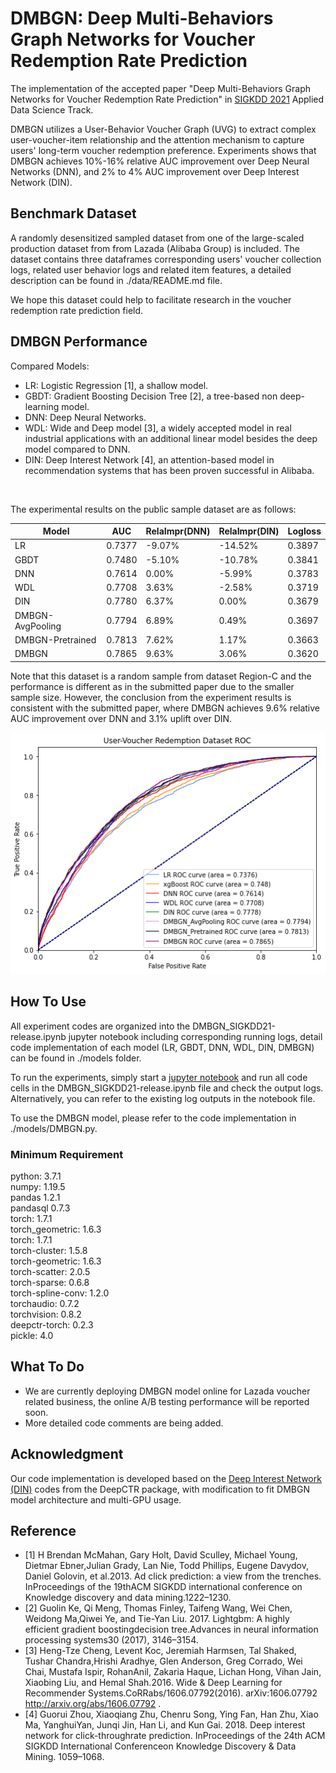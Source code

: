 # DMBGN: Deep Multi-Behaviors Graph Networks for Voucher Redemption Rate Prediction

The implementation of the accepted paper "Deep Multi-Behaviors Graph Networks for Voucher Redemption Rate Prediction" in [SIGKDD 2021](https://www.kdd.org/kdd2021/) Applied Data Science Track. 

DMBGN utilizes a User-Behavior Voucher Graph (UVG) to extract complex user-voucher-item relationship and the attention mechanism to capture users' long-term voucher redemption preference. Experiments shows that DMBGN achieves 10%-16% relative AUC improvement over Deep Neural Networks (DNN), and 2% to 4% AUC improvement over Deep Interest Network (DIN).

Benchmark Dataset
-------
A randomly desensitized sampled dataset from one of the large-scaled production dataset from from Lazada (Alibaba Group) is included. The dataset contains three dataframes corresponding users' voucher collection logs, related user behavior logs and related item features, a detailed description can be found in ./data/README.md file.

We hope this dataset could help to facilitate research in the voucher redemption rate prediction field.


DMBGN Performance
-------
Compared Models: 

- LR: Logistic Regression [1], a shallow model. 
- GBDT: Gradient Boosting Decision Tree [2], a tree-based non deep-learning model.
- DNN: Deep Neural Networks.
- WDL: Wide and Deep model [3], a widely accepted model in real industrial applications with an additional linear model besides the deep model compared to DNN.
- DIN: Deep Interest Network [4], an attention-based model in recommendation systems that has been proven successful in Alibaba.
<br>

The experimental results on the public sample dataset are as follows: 


|      Model       |  AUC   | RelaImpr(DNN) | RelaImpr(DIN) | Logloss |
| ---------------- | ------ | ------------- | ------------- | ------- |
|       LR         | 0.7377 |     -9.07%    |    -14.52%    |  0.3897 |
|       GBDT       | 0.7480 |     -5.10%    |    -10.78%    |  0.3841 |
|       DNN        | 0.7614 |     0.00%     |     -5.99%    |  0.3783 |
|       WDL        | 0.7708 |     3.63%     |     -2.58%    |  0.3719 |
|       DIN        | 0.7780 |     6.37%     |     0.00%     |  0.3679 |
| DMBGN-AvgPooling | 0.7794 |     6.89%     |     0.49%     |  0.3697 |
| DMBGN-Pretrained | 0.7813 |     7.62%     |     1.17%     |  0.3663 |
|      DMBGN       | 0.7865 |     9.63%     |     3.06%     |  0.3620 |

Note that this dataset is a random sample from dataset Region-C and the performance is different as in the submitted paper due to the smaller sample size. However, the conclusion from the experiment results is consistent with the submitted paper, where DMBGN achieves 9.6% relative AUC improvement over DNN and 3.1% uplift over DIN. 

![image info](./figure/ROC.png)

How To Use
-------
All experiment codes are organized into the DMBGN_SIGKDD21-release.ipynb jupyter notebook including corresponding running logs, detail code implementation of each model (LR, GBDT, DNN, WDL, DIN, DMBGN) can be found in ./models folder. 

To run the experiments, simply start a [jupyter notebook](https://jupyter.org/) and run all code cells in the DMBGN_SIGKDD21-release.ipynb file and check the output logs. Alternatively, you can refer to the existing log outputs in the notebook file.

To use the DMBGN model, please refer to the code implementation in ./models/DMBGN.py.

### Minimum Requirement
python: 3.7.1 <br>
numpy: 1.19.5 <br>
pandas 1.2.1 <br>
pandasql 0.7.3 <br>
torch: 1.7.1 <br>
torch_geometric: 1.6.3 <br>
torch: 1.7.1 <br>
torch-cluster: 1.5.8 <br>
torch-geometric: 1.6.3 <br>
torch-scatter: 2.0.5 <br>
torch-sparse: 0.6.8 <br>
torch-spline-conv: 1.2.0 <br>
torchaudio: 0.7.2 <br>
torchvision: 0.8.2 <br>
deepctr-torch: 0.2.3 <br>
pickle: 4.0

What To Do
-------
- We are currently deploying DMBGN model online for Lazada voucher related business, the online A/B testing performance will be reported soon.
- More detailed code comments are being added.

Acknowledgment
-------
Our code implementation is developed based on the [Deep Interest Network (DIN)](https://deepctr-doc.readthedocs.io/en/latest/_modules/deepctr/models/din.html) codes from the DeepCTR package, with modification to fit DMBGN model architecture and multi-GPU usage.

Reference
-------
- [1] H Brendan McMahan, Gary Holt, David Sculley, Michael Young, Dietmar Ebner,Julian Grady, Lan Nie, Todd Phillips, Eugene Davydov, Daniel Golovin, et al.2013.  Ad click prediction: a view from the trenches. InProceedings of the 19thACM SIGKDD international conference on Knowledge discovery and data mining.1222–1230.
- [2] Guolin Ke, Qi Meng, Thomas Finley, Taifeng Wang, Wei Chen, Weidong Ma,Qiwei Ye, and Tie-Yan Liu. 2017. Lightgbm: A highly efficient gradient boostingdecision tree.Advances in neural information processing systems30 (2017), 3146–3154.
- [3] Heng-Tze Cheng, Levent Koc, Jeremiah Harmsen, Tal Shaked, Tushar Chandra,Hrishi Aradhye, Glen Anderson, Greg Corrado, Wei Chai, Mustafa Ispir, RohanAnil, Zakaria Haque, Lichan Hong, Vihan Jain, Xiaobing Liu, and Hemal Shah.2016. Wide & Deep Learning for Recommender Systems.CoRRabs/1606.07792(2016). arXiv:1606.07792  http://arxiv.org/abs/1606.07792 .
- [4] Guorui Zhou, Xiaoqiang Zhu, Chenru Song, Ying Fan, Han Zhu, Xiao Ma, YanghuiYan, Junqi Jin, Han Li, and Kun Gai. 2018. Deep interest network for click-throughrate prediction. InProceedings of the 24th ACM SIGKDD International Conferenceon Knowledge Discovery & Data Mining. 1059–1068.